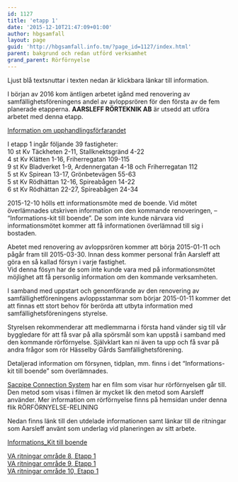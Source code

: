 ```yaml
---
id: 1127
title: 'etapp 1'
date: '2015-12-10T21:47:09+01:00'
author: hbgsamfall
layout: page
guid: 'http://hbgsamfall.info.tm/?page_id=1127/index.html'
parent: bakgrund och redan utförd verksamhet
grand_parent: Rörförnyelse
---
```


Ljust blå textsnuttar i texten nedan är klickbara länkar till information.

I början av 2016 kom äntligen arbetet igånd med renovering av samfällighetsföreningens andel av avloppsrören för den första av de fem planerade etapperna. **AARSLEFF RÖRTEKNIK AB**  är utsedd att utföra arbetet med denna etapp.

[Information om upphandlingsförfarandet](/wp-content/uploads/2016/03/Information-om-upphandlingsförfarandet.pdf)

I etapp 1 ingår följande 39 fastigheter:  
10 st Kv Täckheten 2-11, Stallknektsgränd 4-22  
4 st Kv Klätten 1-16, Friherregatan 109-115  
9 st Kv Bladverket 1-9, Ardennergatan 4-18 och Friherregatan 112  
5 st Kv Spirean 13-17, Grönbetevägen 55-63  
5 st Kv Rödhättan 12-16, Spireabågen 14-22  
6 st Kv Rödhättan 22-27, Spireabågen 24-34

2015-12-10 hölls ett informationsmöte med de boende. Vid mötet överlämnades utskriven information om den kommande renoveringen, – “Informations-kit till boende”. De som inte kunde närvara vid informationsmötet kommer att få informationen överlämnad till sig i bostaden.

Abetet med renovering av avloppsrören kommer att börja 2015-01-11 och pågår fram till 2015-03-30. Innan dess kommer personal från Aarsleff att göra en så kallad försyn i varje fastighet.  
Vid denna fösyn har de som inte kunde vara med på informationsmötet möjlighet att få personlig information om den kommande verksamheten.

I samband med uppstart och genomförande av den renovering av samfällighetföreningens avloppsstammar som börjar 2015-01-11 kommer det att finnas ett stort behov för berörda att utbyta information med samfällighetsföreningens styrelse.

Styrelsen rekommenderar att medlemmarna i första hand vänder sig till vår byggledare för att få svar på alla spörsmål som kan uppstå i samband med den kommande rörförnyelse. Självklart kan ni även ta upp och få svar på andra frågor som rör Hässelby Gårds Samfällighetsförening.

Detaljerad information om försynen, tidplan, mm. finns i det “Informations-kit till boende” som överlämnades.

[Sacpipe Connection System](https://www.youtube.com/watch?v=uaEJUW-YzTs) har en film som visar hur rörförnyelsen går till. Den metod som visas i filmen är mycket lik den metod som Aarsleff använder. Mer information om rörförnyelse finns på hemsidan under denna flik RÖRFÖRNYELSE-RELINING

Nedan finns länk till den utdelade informationen samt länkar till de ritningar som Aarsleff använt som underlag vid planeringen av sitt arbete.

[Informations\_Kit till boende](/wp-content/uploads/2015/12/Informations_Kit-till-boende.pdf)

[VA ritningar område 8, Etapp 1](/wp-content/uploads/2015/12/VA_ritningar-område-8-etapp1.zip)  
[VA ritningar område 9, Etapp 1](/wp-content/uploads/2015/12/VA-ritningar-område-9.-etapp-1.zip)  
[VA ritningar område 10, Etapp 1](/wp-content/uploads/2015/12/VA-ritningar-område-10-etapp-1.zip)
